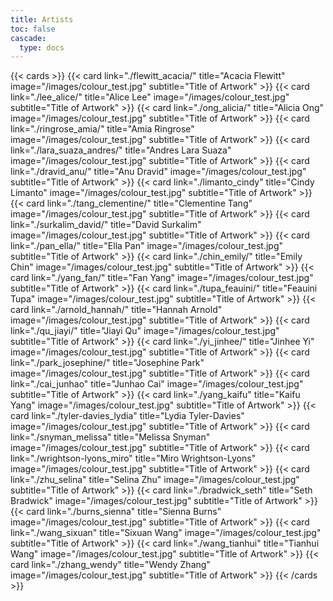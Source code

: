 ```yaml
---
title: Artists
toc: false
cascade:
  type: docs
---
```


{{< cards >}}
  {{< card link="./flewitt_acacia/" title="Acacia Flewitt" image="/images/colour_test.jpg" subtitle="Title of Artwork" >}}
  {{< card link="./lee_alice/" title="Alice Lee" image="/images/colour_test.jpg" subtitle="Title of Artwork" >}}
  {{< card link="./ong_alicia/" title="Alicia Ong" image="/images/colour_test.jpg" subtitle="Title of Artwork" >}}
  {{< card link="./ringrose_amia/" title="Amia Ringrose" image="/images/colour_test.jpg" subtitle="Title of Artwork" >}}
  {{< card link="./lara_suaza_andres/" title="Andres Lara Suaza" image="/images/colour_test.jpg" subtitle="Title of Artwork" >}}
  {{< card link="./dravid_anu/" title="Anu Dravid" image="/images/colour_test.jpg" subtitle="Title of Artwork" >}}
  {{< card link="./limanto_cindy" title="Cindy Limanto" image="/images/colour_test.jpg" subtitle="Title of Artwork" >}}
  {{< card link="./tang_clementine/" title="Clementine Tang" image="/images/colour_test.jpg" subtitle="Title of Artwork" >}}
  {{< card link="./surkalim_david/" title="David Surkalim" image="/images/colour_test.jpg" subtitle="Title of Artwork" >}}
  {{< card link="./pan_ella/" title="Ella Pan" image="/images/colour_test.jpg" subtitle="Title of Artwork" >}}
  {{< card link="./chin_emily/" title="Emily Chin" image="/images/colour_test.jpg" subtitle="Title of Artwork" >}}
  {{< card link="./yang_fan/" title="Fan Yang" image="/images/colour_test.jpg" subtitle="Title of Artwork" >}}
  {{< card link="./tupa_feauini/" title="Feauini Tupa" image="/images/colour_test.jpg" subtitle="Title of Artwork" >}}
  {{< card link="./arnold_hannah/" title="Hannah Arnold" image="/images/colour_test.jpg" subtitle="Title of Artwork" >}}
  {{< card link="./qu_jiayi/" title="Jiayi Qu" image="/images/colour_test.jpg" subtitle="Title of Artwork" >}}
  {{< card link="./yi_jinhee/" title="Jinhee Yi" image="/images/colour_test.jpg" subtitle="Title of Artwork" >}}
  {{< card link="./park_josephine/" title="Josephine Park" image="/images/colour_test.jpg" subtitle="Title of Artwork" >}}
  {{< card link="./cai_junhao" title="Junhao Cai" image="/images/colour_test.jpg" subtitle="Title of Artwork" >}}
  {{< card link="./yang_kaifu" title="Kaifu Yang" image="/images/colour_test.jpg" subtitle="Title of Artwork" >}}
  {{< card link="./tyler-davies_lydia" title="Lydia Tyler-Davies" image="/images/colour_test.jpg" subtitle="Title of Artwork" >}}
  {{< card link="./snyman_melissa" title="Melissa Snyman" image="/images/colour_test.jpg" subtitle="Title of Artwork" >}}
  {{< card link="./wrightson-lyons_miro" title="Miro Wrightson-Lyons" image="/images/colour_test.jpg" subtitle="Title of Artwork" >}}
  {{< card link="./zhu_selina" title="Selina Zhu" image="/images/colour_test.jpg" subtitle="Title of Artwork" >}}
  {{< card link="./bradwick_seth" title="Seth Bradwick" image="/images/colour_test.jpg" subtitle="Title of Artwork" >}}
  {{< card link="./burns_sienna" title="Sienna Burns" image="/images/colour_test.jpg" subtitle="Title of Artwork" >}}
  {{< card link="./wang_sixuan" title="Sixuan Wang" image="/images/colour_test.jpg" subtitle="Title of Artwork" >}}
  {{< card link="./wang_tianhui" title="Tianhui Wang" image="/images/colour_test.jpg" subtitle="Title of Artwork" >}}
  {{< card link="./zhang_wendy" title="Wendy Zhang" image="/images/colour_test.jpg" subtitle="Title of Artwork" >}}
  {{< /cards >}}
